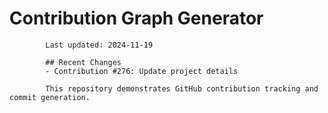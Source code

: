 # Contribution Graph Generator
            
            Last updated: 2024-11-19
            
            ## Recent Changes
            - Contribution #276: Update project details
            
            This repository demonstrates GitHub contribution tracking and commit generation.
        